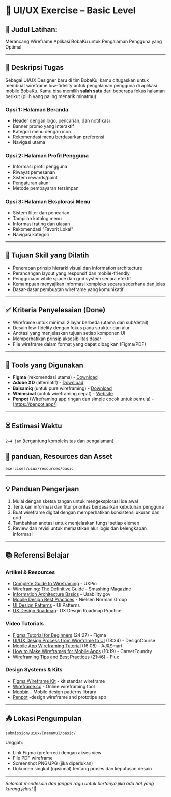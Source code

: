 # 🧩 UI/UX Exercise – Basic Level

## 🎯 Judul Latihan:
Merancang Wireframe Aplikasi BobaKu untuk Pengalaman Pengguna yang Optimal

---

## 📌 Deskripsi Tugas

Sebagai UI/UX Designer baru di tim BobaKu, kamu ditugaskan untuk membuat wireframe low-fidelity untuk pengalaman pengguna di aplikasi mobile BobaKu. Kamu bisa memilih **salah satu** dari beberapa fokus halaman berikut (pilih yang paling menarik minatmu):

### Opsi 1: Halaman Beranda
- Header dengan logo, pencarian, dan notifikasi
- Banner promo yang interaktif
- Kategori menu dengan icon
- Rekomendasi menu berdasarkan preferensi
- Navigasi utama

### Opsi 2: Halaman Profil Pengguna
- Informasi profil pengguna
- Riwayat pemesanan
- Sistem rewards/point
- Pengaturan akun
- Metode pembayaran tersimpan

### Opsi 3: Halaman Eksplorasi Menu
- Sistem filter dan pencarian
- Tampilan katalog menu
- Informasi rating dan ulasan
- Rekomendasi "Favorit Lokal"
- Navigasi kategori

---

## 🎯 Tujuan Skill yang Dilatih
- Penerapan prinsip hierarki visual dan information architecture
- Perancangan layout yang responsif dan mobile-friendly
- Penggunaan white space dan grid system secara efektif
- Kemampuan menyajikan informasi kompleks secara sederhana dan jelas
- Dasar-dasar pembuatan wireframe yang komunikatif

---

## ✅ Kriteria Penyelesaian (Done)
- Wireframe untuk minimal 2 layar berbeda (utama dan sub/detail)
- Desain low-fidelity dengan fokus pada struktur dan alur
- Anotasi yang menjelaskan tujuan setiap komponen UI
- Memperhatikan prinsip aksesibilitas dasar
- File wireframe dalam format yang dapat dibagikan (Figma/PDF)

---

## 🧰 Tools yang Digunakan
- **Figma** (rekomendasi utama) - [Download](https://www.figma.com/downloads/)
- **Adobe XD** (alternatif) - [Download](https://www.adobe.com/products/xd.html)
- **Balsamiq** (untuk pure wireframing) - [Download](https://balsamiq.com/wireframes/desktop/)
- **Whimsical** (untuk wireframing cepat) - [Website](https://whimsical.com/)
- **Penpot** (WIreframing app ringan dan simple cocok untuk pemula) - [https://penpot.app/]
---

## ⏳ Estimasi Waktu
`2–4 jam` (tergantung kompleksitas dan pengalaman)

## 📖 panduan, Resources dan Asset   
    exercises/uiux/resources/basic

---

## 💡 Panduan Pengerjaan
1. Mulai dengan sketsa tangan untuk mengeksplorasi ide awal
2. Tentukan informasi dan fitur prioritas berdasarkan kebutuhan pengguna
3. Buat wireframe digital dengan memperhatikan konsistensi ukuran dan grid
4. Tambahkan anotasi untuk menjelaskan fungsi setiap elemen
5. Review dan revisi untuk memastikan alur logis dan kelengkapan informasi

---

## 📚 Referensi Belajar

### Artikel & Resources
- [Complete Guide to Wireframing](https://www.uxpin.com/studio/blog/wireframing-the-beginners-guide/) - UXPin
- [Wireframing: The Definitive Guide](https://www.smashingmagazine.com/2018/03/guide-wireframing-prototyping/) - Smashing Magazine
- [Information Architecture Basics](https://www.usability.gov/what-and-why/information-architecture.html) - Usability.gov
- [Mobile Design Best Practices](https://www.nngroup.com/articles/mobile-ux-design/) - Nielsen Norman Group
- [UI Design Patterns](https://ui-patterns.com/patterns) - UI Patterns
- [UX Design Roadmap](https://roadmap.sh/ux-design)- UX Desgin Roadmap Practice 

### Video Tutorials
- [Figma Tutorial for Beginners](https://youtu.be/FTFaQWZBqQ8?si=i0_mqOlrUgIoMe5B) (24:27) - Figma
- [UI/UX Design Process from Wireframe to UI](https://www.youtube.com/watch?v=c9Wg6Cb_YlU) (18:34) - DesignCourse
- [Mobile App Wireframing Tutorial](https://www.youtube.com/watch?v=qpH7-KFWZRI) (16:08) - AJ&Smart
- [How to Make Wireframes for Mobile Apps](https://www.youtube.com/watch?v=RFv53AxxQAo) (10:19) - CareerFoundry
- [Wireframing Tips and Best Practices](https://www.youtube.com/watch?v=8-vTd7GRk-w) (21:46) - Flux

### Design Systems & Kits
- [Figma Wireframe Kit](https://www.figma.com/community/file/858591361207466500) - kit standar wireframe
- [Wireframe.cc](https://wireframe.cc/) - Online wireframing tool
- [Mobbin](https://mobbin.com/browse/ios/apps?sort=publishedAt-desc) - Mobile design patterns library
- [Penpot](https://penpot.app/) -design wireframe and prototipe app

---

## 📤 Lokasi Pengumpulan
```
submission/uiux/[namamu]/basic/
```

Unggah:
- Link Figma (preferred) dengan akses view
- File PDF wireframe
- Screenshot PNG/JPG (jika diperlukan)
- Dokumen singkat (opsional) tentang proses dan keputusan desain

---

*Selamat mendesain dan jangan ragu untuk bertanya jika ada hal yang kurang jelas!* 🚀

